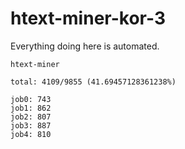 # htext-miner-kor-3

Everything doing here is automated.

```
htext-miner

total: 4109/9855 (41.69457128361238%)

job0: 743
job1: 862
job2: 807
job3: 887
job4: 810
```